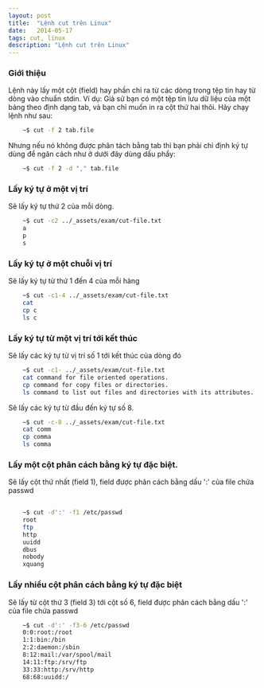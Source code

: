 ```yaml
---
layout: post
title:  "Lệnh cut trên Linux"
date:   2014-05-17
tags: cut, linux
description: "Lệnh cut trên Linux"
---
```


### Giới thiệu

Lệnh này lấy một cột (field) hay phần chỉ ra từ các dòng trong tệp tin hay từ dòng vào chuẩn stdin.
Ví dụ: Giả sử bạn có một tệp tin lưu dữ liệu của một bảng theo định dạng tab, và bạn chỉ muốn in ra cột thứ hai thôi. Hãy chạy lệnh như sau:

```bash
	~$ cut -f 2 tab.file
```

Nhưng nếu nó không được phân tách bằng tab thì bạn phải chỉ định ký tự dùng để ngăn cách như ở dưới đây dùng dấu phẩy:

```bash
	~$ cut -f 2 -d "," tab.file
```

### Lấy ký tự ở một vị trí
Sẽ lấy ký tự thứ 2 của mỗi dòng.

```bash
	~$ cut -c2 ../_assets/exam/cut-file.txt
	a
	p
	s
```

### Lấy ký tự ở một chuỗi vị trí
Sẽ lấy ký tự từ thứ 1 đến 4 của mỗi hàng

```bash
	~$ cut -c1-4 ../_assets/exam/cut-file.txt
	cat
	cp c
	ls c
```

### Lấy ký tự từ một vị trí tới kết thúc
Sẽ lấy các ký tự từ vị trí số 1 tới kết thúc của dòng đó

```bash
	~$ cut -c1- ../_assets/exam/cut-file.txt
	cat command for file oriented operations.
	cp command for copy files or directories.
	ls command to list out files and directories with its attributes.
```

Sẽ lấy các ký tự từ đầu đến ký tự số 8.

```bash
	~$ cut -c-8 ../_assets/exam/cut-file.txt
	cat comm
	cp comma
	ls comma
```

### Lấy một cột phân cách bằng ký tự đặc biệt.
Sẽ lấy cột thứ nhất (field 1), field được phân cách bằng dấu ':' của file chứa passwd

```bash
	
	~$ cut -d':' -f1 /etc/passwd
	root
	ftp
	http
	uuidd
	dbus
	nobody
	xquang
```
### Lấy nhiều cột phân cách bằng ký tự đặc biệt
Sẽ lấy từ cột thứ 3 (field 3) tới cột số 6, field được phân cách bằng dấu ':' của file chứa passwd

```bash
	~$ cut -d':' -f3-6 /etc/passwd
	0:0:root:/root
	1:1:bin:/bin
	2:2:daemon:/sbin
	8:12:mail:/var/spool/mail
	14:11:ftp:/srv/ftp
	33:33:http:/srv/http
	68:68:uuidd:/
```
